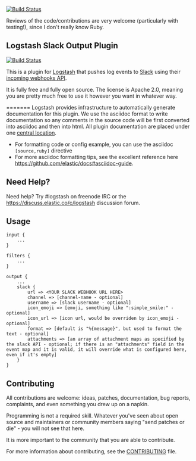 [![Build Status](https://travis-ci.com/logstash-plugins/logstash-output-slack.svg?branch=master)](https://travis-ci.com/logstash-plugins/logstash-output-slack)

Reviews of the code/contributions are very welcome (particularly with testing!), since I don't really know Ruby.

## Logstash Slack Output Plugin

[![Build
Status](http://build-eu-00.elastic.co/view/LS%20Plugins/view/LS%20Outputs/job/logstash-plugin-output-slack-unit/badge/icon)](http://build-eu-00.elastic.co/view/LS%20Plugins/view/LS%20Outputs/job/logstash-plugin-output-slack-unit/)

This is a plugin for [Logstash](https://github.com/elasticsearch/logstash) that pushes log events to [Slack](www.slack.com) using their [incoming webhooks API](https://api.slack.com/incoming-webhooks).

It is fully free and fully open source. The license is Apache 2.0, meaning you are pretty much free to use it however you want in whatever way.

=======
Logstash provides infrastructure to automatically generate documentation for this plugin. We use the asciidoc format to write documentation so any comments in the source code will be first converted into asciidoc and then into html. All plugin documentation are placed under one [central location](http://www.elastic.co/guide/en/logstash/current/).

- For formatting code or config example, you can use the asciidoc `[source,ruby]` directive
- For more asciidoc formatting tips, see the excellent reference here https://github.com/elastic/docs#asciidoc-guide.

## Need Help?

Need help? Try #logstash on freenode IRC or the https://discuss.elastic.co/c/logstash discussion forum.

## Usage

```
input {
    ...
}

filters {
    ...
}

output {
    ...
    slack {
        url => <YOUR SLACK WEBHOOK URL HERE>
        channel => [channel-name - optional]
        username => [slack username - optional]
        icon_emoji => [emoji, something like ":simple_smile:" - optional]
        icon_url => [icon url, would be overriden by icon_emoji - optional]
        format => [default is "%{message}", but used to format the text - optional]
        attachments => [an array of attachment maps as specified by the slack API - optional; if there is an "attachments" field in the event map and it is valid, it will override what is configured here, even if it's empty]
    }
}
```

## Contributing

All contributions are welcome: ideas, patches, documentation, bug reports, complaints, and even something you drew up on a napkin.

Programming is not a required skill. Whatever you've seen about open source and maintainers or community members  saying "send patches or die" - you will not see that here.

It is more important to the community that you are able to contribute.

For more information about contributing, see the [CONTRIBUTING](https://github.com/elastic/logstash/blob/master/CONTRIBUTING.md) file.
